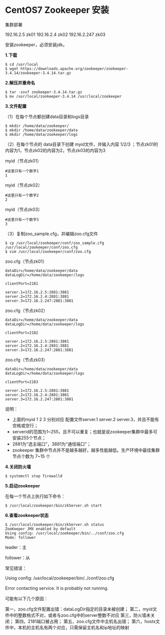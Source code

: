 # CentOS7 Zookeeper 安装

 集群部署

192.16.2.5 zk01
192.16.2.4 zk02
192.16.2.247 zk03

安装zookeeper，必须安装jdk。

**1.下载**

```
$ cd /usr/local
$ wget https://downloads.apache.org/zookeeper/zookeeper-3.4.14/zookeeper-3.4.14.tar.gz
```

 

**2.解压并重命名**

```
$ tar -zxvf zookeeper-3.4.14.tar.gz
$ mv /usr/local/zookeeper-3.4.14 /usr/local/zookeeper
```

**3.文件配置**

（1）在每个节点都创建data目录和logs目录

```
$ mkdir /home/data/zookeeper/
$ mkdir /home/data/zookeeper/data
$ mkdir /home/data/zookeeper/logs
```

 （2）在每个节点的 data目录下创建 myid文件，并输入内容 1/2/3 ；节点zk01的内容为1，节点zk02的内容为2，节点zk03的内容为3

 myid（节点zk01）

```
#这里只有一个数字1
1 
```

myid（节点zk02）

```
#这里只有一个数字2
2
```

myid（节点zk03）

```
#这里只有一个数字3
3
```

 （3）复制zoo_sample.cfg，并编辑zoo.cfg文件

```
$ cp /usr/local/zookeeper/conf/zoo_sample.cfg /usr/local/zookeeper/conf/zoo.cfg
$ vim /usr/local/zookeeper/conf/zoo.cfg
```

 zoo.cfg（节点zk01）

```
dataDir=/home/data/zookeeper/data
dataLogDir=/home/data/zookeeper/logs

clientPort=2181

server.1=172.16.2.5:2881:3881
server.2=172.16.2.4:2881:3881
server.3=172.16.2.247:2881:3881
```

zoo.cfg（节点zk02）

```
dataDir=/home/data/zookeeper/data
dataLogDir=/home/data/zookeeper/logs

clientPort=2182

server.1=172.16.2.5:2881:3881
server.2=172.16.2.4:2881:3881
server.3=172.16.2.247:2881:3881
```

zoo.cfg（节点zk03）

```
dataDir=/home/data/zookeeper/data
dataLogDir=/home/data/zookeeper/logs

clientPort=2183

server.1=172.16.2.5:2881:3881
server.2=172.16.2.4:2881:3881
server.3=172.16.2.247:2881:3881
```

说明：

- 上面的myid 1 2 3 分别对应 配置文件server.1 server.2 server.3，并且不能有空格或空行；
- serverid的范围为1~255，且不可以重复；也就是说zookeeper集群中最多可安装255个节点；
- 2881为“选主端口”，3881为“通信端口”；
- zookeeper 集群中节点并不是越多越好，越多性能越低。生产环境中最佳集群节点个数为 7~15 个

 **4.关闭防火墙**

```
$ systemctl stop firewalld
```

 **5.启动zookeeper**

 在每一个节点上执行如下命令：

```
$ /usr/local/zookeeper/bin/zkServer.sh start
```

 **6.查看zookeeper状态**

```
$ /usr/local/zookeeper/bin/zkServer.sh status
ZooKeeper JMX enabled by default
Using config: /usr/local/zookeeper/bin/../conf/zoo.cfg
Mode: follower
```

leader：主

follower：从 



 常见错误：

Using config: /usr/local/zookeeper/bin/../conf/zoo.cfg

Error contacting service. It is probably not running.　　

可能有以下几个原因：

第一，zoo.cfg文件配置出错：dataLogDir指定的目录未被创建；
第二，myid文件中的整数格式不对，或者与zoo.cfg中的server整数不对应
第三，防火墙未关闭；
第四，2181端口被占用；
第五，zoo.cfg文件中主机名出错；
第六，hosts文件中，本机的主机名有两个对应，只需保留主机名和ip地址的映射